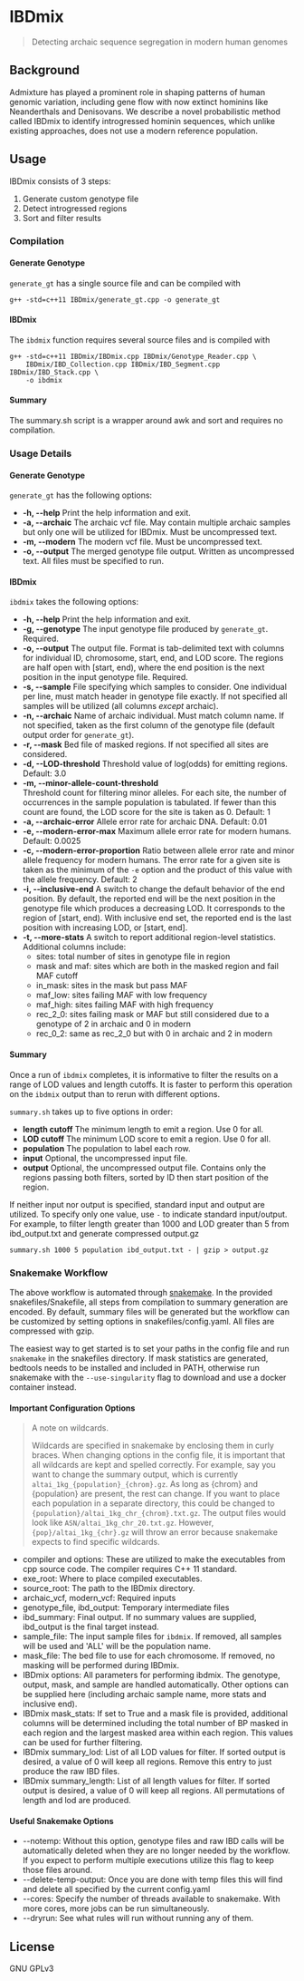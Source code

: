 # IBDmix
> Detecting archaic sequence segregation in modern human genomes

## Background
Admixture has played a prominent role in shaping patterns of human genomic
variation, including gene flow with now extinct hominins like Neanderthals and
Denisovans. We describe a novel probabilistic method called IBDmix to identify
introgressed hominin sequences, which unlike existing approaches, does not use
a modern reference population. 

## Usage

IBDmix consists of 3 steps:
1. Generate custom genotype file
2. Detect introgressed regions
3. Sort and filter results

### Compilation
#### Generate Genotype
`generate_gt` has a single source file and can be compiled with
```
g++ -std=c++11 IBDmix/generate_gt.cpp -o generate_gt
```

#### IBDmix
The `ibdmix` function requires several source files and is compiled with
```
g++ -std=c++11 IBDmix/IBDmix.cpp IBDmix/Genotype_Reader.cpp \
    IBDmix/IBD_Collection.cpp IBDmix/IBD_Segment.cpp IBDmix/IBD_Stack.cpp \
    -o ibdmix
```

#### Summary
The summary.sh script is a wrapper around awk and sort and
requires no compilation.

### Usage Details
#### Generate Genotype
`generate_gt` has the following options:
- __-h, --help__
Print the help information and exit.
- __-a, --archaic__
The archaic vcf file.  May contain multiple
archaic samples but only one will be utilized for IBDmix.
Must be uncompressed text.
- __-m, --modern__
The modern vcf file. Must be uncompressed text.
- __-o, --output__
The merged genotype file output.  Written as uncompressed text.
All files must be specified to run.

#### IBDmix
`ibdmix` takes the following options:
- __-h, --help__
Print the help information and exit.
- __-g, --genotype__
The input genotype file produced by `generate_gt`.
                        Required.
- __-o, --output__
The output file.  Format is tab-delimited text with
columns for individual ID, chromosome, start, end, 
and LOD score.  The regions are half open with \[start,
end), where the end position is the next position in
the input genotype file. Required.
- __-s, --sample__
File specifying which samples to consider.  One
individual per line, must match header in genotype
file exactly.  If not specified all samples will be
utilized (all columns *except* archaic).
- __-n, --archaic__
Name of archaic individual.  Must match column name.
If not specified, taken as the first column of the
genotype file (default output order for `generate_gt`).
- __-r, --mask__
Bed file of masked regions.  If not specified all sites are considered.
- __-d, --LOD-threshold__
Threshold value of log(odds) for emitting regions.
Default: 3.0
- __-m, --minor-allele-count-threshold__       
Threshold count for filtering minor alleles.  For
each site, the number of occurrences in the sample 
population is tabulated.  If fewer than this count
are found, the LOD score for the site is taken as 0.
Default: 1
- __-a, --archaic-error__
Allele error rate for archaic DNA.
Default: 0.01
- __-e, --modern-error-max__
Maximum allele error rate for modern humans.
Default: 0.0025
- __-c, --modern-error-proportion__
Ratio between allele error rate and minor allele
frequency for modern humans.  The error rate for a
given site is taken as the minimum of the `-e` option
and the product of this value with the allele
frequency.
Default: 2
- __-i, --inclusive-end__
A switch to change the default behavior of the end position.
By default, the reported end will be the next position in the
genotype file which produces a decreasing LOD.  It corresponds to
the region of [start, end).  With inclusive end set, the reported
end is the last position with increasing LOD, or [start, end].
- __-t, --more-stats__
A switch to report additional region-level statistics.
Additional columns include:
  - sites: total number of sites in genotype file in region
  - mask and maf: sites which are both in the masked region
       and fail MAF cutoff
  - in\_mask: sites in the mask but pass MAF
  - maf\_low: sites failing MAF with low frequency
  - maf\_high: sites failing MAF with high frequency
  - rec\_2\_0: sites failing mask or MAF but still considered
      due to a genotype of 2 in archaic and 0 in modern
  - rec\_0\_2: same as rec\_2\_0 but with 0 in archaic and
       2 in modern

#### Summary
Once a run of `ibdmix` completes, it is informative to filter the results
on a range of LOD values and length cutoffs.  It is faster to perform this
operation on the `ibdmix` output than to rerun with different options.

`summary.sh` takes up to five options in order:
- __length cutoff__
The minimum length to emit a region. Use 0 for all.
- __LOD cutoff__
The minimum LOD score to emit a region. Use 0 for all.
- __population__
The population to label each row.
- __input__
Optional, the uncompressed input file.
- __output__
Optional, the uncompressed output file. Contains only
the regions passing both filters, sorted by ID then
start position of the region.

If neither input nor output is specified, standard input and output are 
utilized.  To specify only one value, use `-` to indicate standard 
input/output.  For example, to filter length greater than 1000 and LOD greater
than 5 from ibd\_output.txt and generate compressed output.gz
```
summary.sh 1000 5 population ibd_output.txt - | gzip > output.gz
```

### Snakemake Workflow
The above workflow is automated through
[snakemake](https://snakemake.readthedocs.io/en/stable/getting_started/installation.html).
In the provided snakefiles/Snakefile, all steps from compilation to summary
generation are encoded.  By default, summary files will be generated but
the workflow can be customized by setting options in snakefiles/config.yaml.
All files are compressed with gzip.

The easiest way to get started is to set your paths in the config file and
run `snakemake` in the snakefiles directory.  If mask statistics are generated,
bedtools needs to be installed and included in PATH, otherwise run snakemake 
with the `--use-singularity` flag to download and use a docker container instead.

#### Important Configuration Options
> A note on wildcards.
>
> Wildcards are specified in snakemake by enclosing them in curly braces. When
changing options in the config file, it is important that all wildcards are
kept and spelled correctly.  For example, say you want to change the summary
output, which is currently `altai_1kg_{population}_{chrom}.gz`.  As long
as {chrom} and {population} are present, the rest can change.  If you want
to place each population in a separate directory, this could be changed to
`{population}/altai_1kg_chr_{chrom}.txt.gz`.  The output files would look like
`ASN/altai_1kg_chr_20.txt.gz`.  However, `{pop}/altai_1kg_{chr}.gz` will throw
an error because snakemake expects to find specific wildcards.

- compiler and options: These are utilized to make the executables from cpp
source code.  The compiler requires C++ 11 standard.
- exe\_root: Where to place compiled executables.
- source\_root: The path to the IBDmix directory.
- archaic\_vcf, modern\_vcf: Required inputs
- genotype\_file, ibd\_output: Temporary intermediate files
- ibd\_summary: Final output.  If no summary values are supplied, ibd\_output
is the final target instead.
- sample\_file: The input sample files for `ibdmix`. If removed, all samples
will be used and 'ALL' will be the population name.
- mask\_file: The bed file to use for each chromosome.  If removed, no
masking will be performed during IBDmix.
- IBDmix options: All parameters for performing ibdmix.  The genotype, output,
mask, and sample are handled automatically.  Other options can be supplied
here (including archaic sample name, more stats and inclusive end).
- IBDmix mask\_stats: If set to True and a mask file is provided, additional
columns will be determined including the total number of BP masked in each
region and the largest masked area within each region.  This values can be
used for further filtering.
- IBDmix summary\_lod: List of all LOD values for filter.  If sorted output
is desired, a value of 0 will keep all regions. Remove this entry to just
produce the raw IBD files.
- IBDmix summary\_length: List of all length values for filter.  If sorted output
is desired, a value of 0 will keep all regions.  All permutations of length and
lod are produced.


#### Useful Snakemake Options
- --notemp: Without this option, genotype files and raw IBD calls will be
automatically deleted when they are no longer needed by the workflow.  If you
expect to perform multiple executions utilize this flag to keep those files
around.
- --delete-temp-output: Once you are done with temp files this will find and
delete all specified by the current config.yaml
- --cores: Specify the number of threads available to snakemake.  With more
cores, more jobs can be run simultaneously.
- --dryrun: See what rules will run without running any of them.

## License
GNU GPLv3
